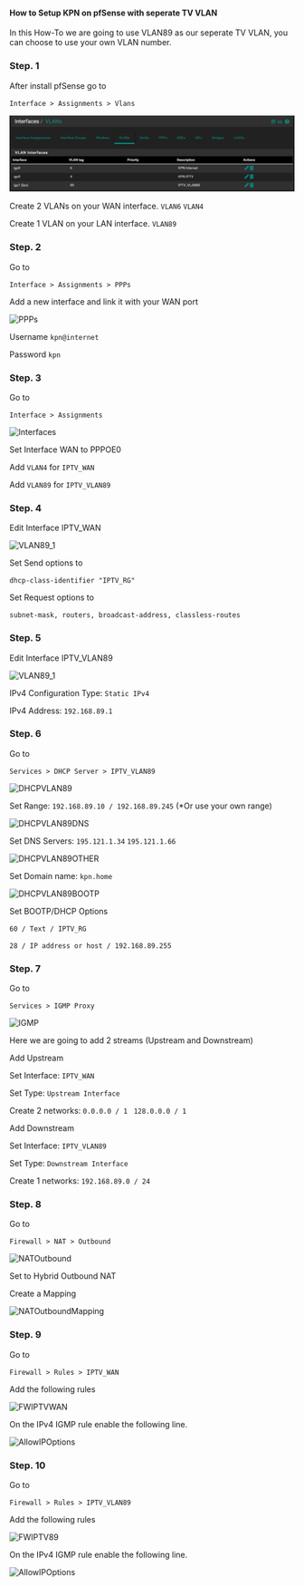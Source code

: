 #### How to Setup KPN on pfSense with seperate TV VLAN

In this How-To we are going to use VLAN89 as our seperate TV VLAN, you can choose to use your own VLAN number.

### Step. 1

After install pfSense go to

```
Interface > Assignments > Vlans
```

![VLAN](images/pfsense-with-vlan/InterfaceVlans.png)

Create 2 VLANs on your WAN interface.
```VLAN6```
```VLAN4```

Create 1 VLAN on your LAN interface.
```VLAN89 ```

### Step. 2

Go to

```
Interface > Assignments > PPPs
```

Add a new interface and link it with your WAN port

![PPPs](images/pfsense-with-vlan/PPP.png)

Username 
```kpn@internet```

Password 
```kpn```

### Step. 3

Go to 

```
Interface > Assignments 
```

![Interfaces](images/pfsense-with-vlan/Interfaces.png)

Set Interface WAN to PPPOE0

Add ```VLAN4``` for ```IPTV_WAN```

Add ```VLAN89``` for ```IPTV_VLAN89 ```

### Step. 4

Edit Interface IPTV_WAN

![VLAN89_1](images/pfsense-with-vlan/LeaseRequirementsAndRequests.png)

Set Send options to 
```
dhcp-class-identifier "IPTV_RG"
```

Set Request options to
```
subnet-mask, routers, broadcast-address, classless-routes
```

### Step. 5

Edit Interface IPTV_VLAN89

![VLAN89_1](images/pfsense-with-vlan/InterfaceVlanIPTV.png)

IPv4 Configuration Type: 
```Static IPv4```

IPv4 Address: 
```192.168.89.1```

### Step. 6

Go to

```
Services > DHCP Server > IPTV_VLAN89
```

![DHCPVLAN89](images/pfsense-with-vlan/DHCPIPTVVLAN.png)

Set Range:
```192.168.89.10 / 192.168.89.245```
(*Or use your own range)

![DHCPVLAN89DNS](images/pfsense-with-vlan/DHCPIPTVVLANDNS.png)

Set DNS Servers:
```195.121.1.34``` 
```195.121.1.66```

![DHCPVLAN89OTHER](images/pfsense-with-vlan/DHCPIPTVVLANOTHER.png)

Set Domain name:
```kpn.home```

![DHCPVLAN89BOOTP](images/pfsense-with-vlan/DHCPIPTVVLANBOOTP.png)

Set BOOTP/DHCP Options 
```
60 / Text / IPTV_RG
```
```
28 / IP address or host / 192.168.89.255
```

### Step. 7

Go to

```
Services > IGMP Proxy
```

![IGMP](images/pfsense-with-vlan/IGMP.png)

Here we are going to add 2 streams (Upstream and Downstream)

Add Upstream 

Set Interface: ```IPTV_WAN```

Set Type: ```Upstream Interface```

Create 2 networks: ```0.0.0.0 / 1 ``` ```128.0.0.0 / 1```




Add Downstream

Set Interface: ```IPTV_VLAN89```

Set Type: ```Downstream Interface```

Create 1 networks: ```192.168.89.0 / 24```

### Step. 8

Go to

```
Firewall > NAT > Outbound
```

![NATOutbound](images/pfsense-with-vlan/NATOutbound.png)

Set to Hybrid Outbound NAT

Create a Mapping

![NATOutboundMapping](images/pfsense-with-vlan/NATOutboundMappings.png)

### Step. 9

Go to

```
Firewall > Rules > IPTV_WAN
```

Add the following rules

![FWIPTVWAN](images/pfsense-with-vlan/FWIPTVWAN.png)

On the IPv4 IGMP rule enable the following line.

![AllowIPOptions](images/pfsense-with-vlan/AllowIPOptions.png)

### Step. 10

Go to

```
Firewall > Rules > IPTV_VLAN89
```

Add the following rules

![FWIPTV89](images/pfsense-with-vlan/FWIPTVVLAN.png)

On the IPv4 IGMP rule enable the following line.

![AllowIPOptions](images/pfsense-with-vlan/AllowIPOptions.png)